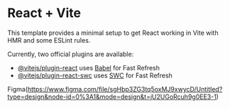 # React + Vite

This template provides a minimal setup to get React working in Vite with HMR and some ESLint rules.

Currently, two official plugins are available:

- [@vitejs/plugin-react](https://github.com/vitejs/vite-plugin-react/blob/main/packages/plugin-react/README.md) uses [Babel](https://babeljs.io/) for Fast Refresh
- [@vitejs/plugin-react-swc](https://github.com/vitejs/vite-plugin-react-swc) uses [SWC](https://swc.rs/) for Fast Refresh

Figma(https://www.figma.com/file/sgHbp3ZG3tq5oxMJ9xwycD/Untitled?type=design&node-id=0%3A1&mode=design&t=jU2UGoRcuh9g0EE3-1)